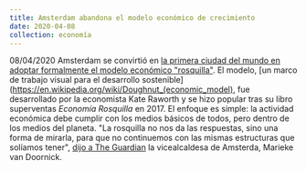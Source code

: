 ```yaml
---
title: Amsterdam abandona el modelo económico de crecimiento
date: 2020-04-08
collection: economía
---
```


08/04/2020 Amsterdam se convirtió en [la primera ciudad del mundo en adoptar formalmente el modelo económico "rosquilla"](https://www.theguardian.com/world/2020/apr/08/amsterdam-doughnut-model-mend-post-coronavirus-economy). El modelo, [un marco de trabajo visual para el desarrollo sostenible](https://en.wikipedia.org/wiki/Doughnut_(economic_model), fue desarrollado por la economista Kate Raworth y se hizo popular tras su libro superventas *Economía Rosquilla* en 2017. El enfoque es simple: la actividad económica debe cumplir con los medios básicos de todos, pero dentro de los medios del planeta. "La rosquilla no nos da las respuestas, sino una forma de mirarla, para que no continuemos con las mismas estructuras que solíamos tener", [dijo a The Guardian](https://www.theguardian.com/world/2020/apr/08/amsterdam-doughnut-model-mend-post-coronavirus-economy) la vicealcaldesa de Amsterda, Marieke van Doornick.

